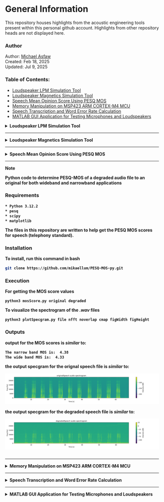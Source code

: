 # General Information

This repository houses highlights from the acoustic engineering tools
present within this personal github account. Highlights from other 
repository heads are not displayed here.

### Author

Author: [Michael Asfaw](https://www.linkedin.com/in/michael-asfaw-72723a2b/)\
Created: Feb 18, 2025\
Updated: Jul 9, 2025

### Table of Contents:
- [Loudspeaker LPM Simulation Tool](#item-one)
- [Loudspeaker Magnetics Simulation Tool](#item-two)
- [Speech Mean Opinion Score Using PESQ MOS](#item-three)
- [Memory Manipulation on MSP423 ARM CORTEX-M4 MCU](#item-four)
- [Speech Transcription and Word Error Rate Calculation](#item-five)
- [MATLAB GUI Application for Testing Microphones and Loudspeakers](#item-six)

<!-- headings -->

<details>
<a id="item-one"></a>
<summary><strong>Loudspeaker LPM Simulation Tool</summary>

<hr>

>[!NOTE]

A browser accessible loudspeaker linear parameter design application. The files 
in this repository are written to specify a loudspeaker from it's linear parameters.

### Requirements

    * Python 3.12.3
    * flask
    * numpy
    * waitress
    * python-dotenv
    * bokeh
    * loudspeaker
    * loudspeakerBokehPlotter

### Installation

To install, run this command in bash

```bash
git clone https://github.com/mikaellum/loudspeaker-app-py.git
```

### Execution

For getting the sever up

```shell
python3 server.py
```

On a browser

[Loudspeaker](http://localhost:8000/)

### Outputs

The output html app looks *similar* to:

![Web-page](loudspeakerSimulator.png)
</details>

<hr>

<details>
<a id="item-two"></a>
<summary><strong>Loudspeaker Magnetics Simulation Tool</summary>

<hr>

>[!NOTE]

The files in this repository are written to run determine the electromotive
properties of a loudspeaker using FEMM and the mechanical dimensions of the
loudspeaker motor.

### Requirements

    * Python 3.12.2
    * pyfemm
    * numpy
    * math

The files in this repository are written to help design
a loudspeaker motor systems.

### Installation

To install, run this command in bash

```bash
git clone https://github.com/mikaellum/loudspeaker-magnetics-pyFEMM.git
```

### Execution

For getting voice coil properties

```shell
python3 VoiceCoil.py Rdc NumLayers WireDiameter IACS BobbinDiameter SpecGravity insThick
```

Using the output from the voice coil properties, can calculate the motor properties

```shell
python3 Motor.py Ag Ph Pr Pcr Pbh Pbr Wh Vch Vcw Vco Mh Mw Bm Nturns WireGuage SoftSteel Magnet R M_domain M_motor M_vc times_x times_y Xmax N
```

### Outputs

output for voice coil *similar* to:

```
Design Width: 0.22[mm]
Design Height: 6.02[mm]
Number of Turns of the Voice Coil: 83
Mass of the Voice Coil: 0.41[g]
```

output for the motor *similar* to:

```
Rdc of the voice coil is: 5.14[Ohm]
BL of the motor is: 2.18[T*m]
Mass of the Motor is: 112.61[g]
Total Volume of the Motor is: 16.29[cc]
```

the output plots flux density heat-map are *similar* to:

![Heat-Map](BL.bmp)

the output plots for the non-linear BL are *similar* to:

![BL(x)](BLx.jpg)

</details>

<hr>

<details>
<a id="item-three"></a>
<summary><strong>Speech Mean Opinion Score Using PESQ MOS</strong>

<hr>

>[!NOTE]

Python code to determine PESQ-MOS of a degraded audio file to an original
for both wideband and narrowband applications

### Requirements

    * Python 3.12.2
    * pesq
    * scipy
    * matplotlib

The files in this repository are written to help get the
PESQ MOS scores for speech (telephony standard).

### Installation

To install, run this command in bash

```bash
git clone https://github.com/mikaellum/PESQ-MOS-py.git
```

### Execution

For getting the MOS score values

```shell
python3 mosScore.py original degraded
```

To visualize the spectrogram of the *.wav* files

```shell
python3 plotSpecgram.py file nfft noverlap cmap figWidth figHeight
```

### Outputs

output for the MOS scores is *similar* to:

```
The narrow band MOS is:  4.38
The wide band MOS is:  4.33
```

the output specgram for the orignal speech file is *similar* to:

![originalSpeech](originalSpeech.png)

the output specgram for the degraded speech file is *similar* to:

![degradedSpeech](degradedSpeech.png)

</details>

<hr>

<details>
<a id="item-four"></a>
<summary><strong>Memory Manipulation on MSP423 ARM CORTEX-M4 MCU</summary>

<hr>

>[!NOTE]

Assignment packages and solutions for [Embedded Systems](https://www.coursera.org/learn/introduction-embedded-systems) class on Coursera.
The folders are the assignments, to compile the code use standard make command.
The output and object files are not included in the repository (.gitignore)

The code is intended to manipulate registers and memory addresses on a TI MSP423 ARM CORTEX-M4
Evaluation Kit.

### Requirements

	* gcc 11.4.0
	* gcc-arm-none-eabi
	* make

### Installation

To install, run this command in bash

```bash
git clone https://github.com/mikaellum/Embedded-Systems-Coursera.git
```

### Compilation

```shell
cd course1/
make
```

</details>

<hr>

<details>
<a id="item-five"></a>
<summary><strong>Speech Transcription and Word Error Rate Calculation</summary>

<hr>

>[!NOTE]

The files in this repository are written to help compare speech to text algorithms.

### Requirements

    * Python 3.12.2
    * numpy
    * whisper
    * SpeechRecognition
    * Sphinx


### Installation

To install, run this command in bash

```bash
git clone https://github.com/mikaellum/STT-TTS-WER-py.git
```

### Execution

Example command for using sphinx model

```shell
python3 recognize.py originalSpeech.wav sphinx HL1reference.txt
```

Example command for using whisper model

```shell
python3 recognize.py originalSpeech.wav whisper HL1reference.txt
```

### Outputs

transcription of the reference the *.wav* file is *similar* to:

```
Harvard List Number One. The birch canoe slid on the smooth planks. Glue the sheet to the dark blue background. It's easy to tell the depth of a well.These days a chicken leg is a rare dish. Rice is often served in round bowls. The juice of lemons makes fine punch. The box was thrown beside the parked truck. The hogs were fed chopped corn and garbage. Four hours of steady work faced us. A large size in stockings is hard to sell.
```

sphinx transcription of the *.wav* file is *similar* to:

```
competence number won the bet you they say the list may thanks this she did the dog of the background is she he'd tell the depth of the well of the stays at chicken leg is a bad day she writes is often said to round balls that she said lemons make a fine conch the boxes friend beside the puppets talk the hopeless fed chopped colon and garbage full houses steady well at fakes does not slices stockings is hard to sell
```

```
Word Error Rate of sphinx is: 75.904 [%]
```

whisper transcription of the *.wav* file is *similar* to:

```
Harvard List Number One, the Birch canoes slid on the smooth planks. Do the sheet to the dark blue background. It's easy to tell the depth of a well. These days a chicken leg is a rare dish. Rice is often served in round bowls. The juice of lemons makes fine punch. The box was thrown beside the parked truck. The hoax were fed chopped corn and garbage. Four hours of steady work faced us. Large size and stockings is hard to sell.
```

```
Word Error Rate of whisper is: 0.000 [%]
```

</details>

<hr>

<details>
<a id="item-six"></a>
<summary><strong>MATLAB GUI Application for Testing Microphones and Loudspeakers</summary>

<hr>

>[!IMPORTANT]

    * Requires MATLAB 2024b

>[!NOTE]

The files in this repository are written to in MATLAB to create a GUI Application
for audio testing of Speakers and Microphones

### Outputs

The GUI for sweep tests looks *similar* to:

![Sweep](Sweep.png)

The GUI for play and record tests looks *similar* to:

![Sweep](Speech.png)

<hr>

</details>